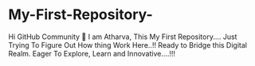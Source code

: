 # My-First-Repository-
Hi GitHub Community 👋 I am Atharva,
This My First Repository....
Just Trying To Figure Out How thing Work Here..!!
Ready to Bridge this Digital Realm. 
Eager To Explore, Learn and Innovative....!!!
